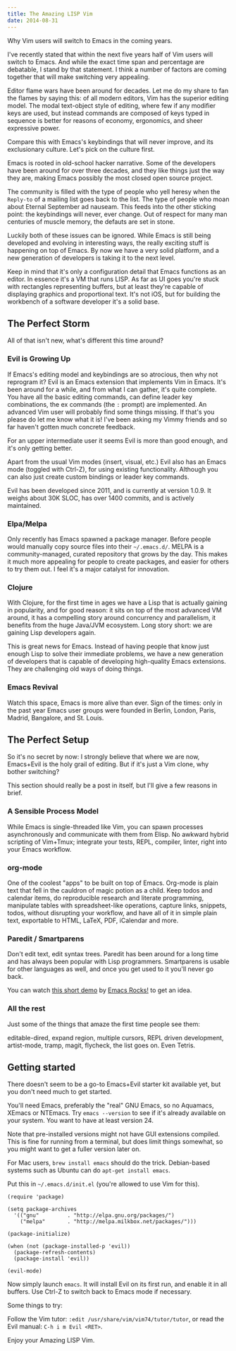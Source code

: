 ```yaml
---
title: The Amazing LISP Vim
date: 2014-08-31
---
```


Why Vim users will switch to Emacs in the coming years.

I've recently stated that within the next five years half of Vim users will switch to Emacs. And while the exact time span and percentage are debatable, I stand by that statement. I think a number of factors are coming together that will make switching very appealing.

Editor flame wars have been around for decades. Let me do my share to fan the flames by saying this: of all modern editors, Vim has the superior editing model. The modal text-object style of editing, where few if any modifier keys are used, but instead commands are composed of keys typed in sequence is better for reasons of economy, ergonomics, and sheer expressive power.

Compare this with Emacs's keybindings that will never improve, and its exclusionary culture. Let's pick on the culture first.

Emacs is rooted in old-school hacker narrative. Some of the developers have been around for over three decades, and they like things just the way they are, making Emacs possibly the most closed open source project.

The community is filled with the type of people who yell heresy when the `Reply-to` of a mailing list goes back to the list. The type of people who moan about Eternal September ad nauseam. This feeds into the other sticking point: the keybindings will never, ever change. Out of respect for many man centuries of muscle memory, the defauts are set in stone.

Luckily both of these issues can be ignored. While Emacs is still being developed and evolving in interesting ways, the really exciting stuff is happening on top of Emacs. By now we have a very solid platform, and a new generation of developers is taking it to the next level.

Keep in mind that it's only a configuration detail that Emacs functions as an editor. In essence it's a VM that runs LISP. As far as UI goes you're stuck with rectangles representing buffers, but at least they're capable of displaying graphics and proportional text. It's not iOS, but for building the workbench of a software developer it's a solid base.

## The Perfect Storm

All of that isn't new, what's different this time around?

### Evil is Growing Up

If Emacs's editing model and keybindings are so atrocious, then why not reprogram it? Evil is an Emacs extension that implements Vim in Emacs. It's been around for a while, and from what I can gather, it's quite complete. You have all the basic editing commands, can define leader key combinations, the ex commands (the `:` prompt) are implemented. An advanced Vim user will probably find some things missing. If that's you please do let me know what it is! I've been asking my Vimmy friends and so far haven't gotten much concrete feedback.

For an upper intermediate user it seems Evil is more than good enough, and it's only getting better.

Apart from the usual Vim modes (insert, visual, etc.) Evil also has an Emacs mode (toggled with Ctrl-Z), for using existing functionality. Although you can also just create custom bindings or leader key commands.

Evil has been developed since 2011, and is currently at version 1.0.9. It weighs about 30K SLOC, has over 1400 commits, and is actively maintained.

### Elpa/Melpa

Only recently has Emacs spawned a package manager. Before people would manually copy source files into their `~/.emacs.d/`. MELPA is a community-managed, curated repository that grows by the day. This makes it much more appealing for people to create packages, and easier for others to try them out. I feel it's a major catalyst for innovation.

### Clojure

With Clojure, for the first time in ages we have a Lisp that is actually gaining in popularity, and for good reason: it sits on top of the most advanced VM around, it has a compelling story around concurrency and parallelism, it benefits from the huge Java/JVM ecosystem. Long story short: we are gaining Lisp developers again.

This is great news for Emacs. Instead of having people that know just enough Lisp to solve their immediate problems, we have a new generation of developers that is capable of developing high-quality Emacs extensions. They are challenging old ways of doing things.

### Emacs Revival

Watch this space, Emacs is more alive than ever. Sign of the times: only in the past year Emacs user groups were founded in Berlin, London, Paris, Madrid, Bangalore, and St. Louis.

## The Perfect Setup

So it's no secret by now: I strongly believe that where we are now, Emacs+Evil is the holy grail of editing. But if it's just a Vim clone, why bother switching?

This section should really be a post in itself, but I'll give a few reasons in brief.

### A Sensible Process Model

While Emacs is single-threaded like Vim, you can spawn processes asynchronously and communicate with them from Elisp. No awkward hybrid scripting of Vim+Tmux; integrate your tests, REPL, compiler, linter, right into your Emacs workflow.

### org-mode

One of the coolest "apps" to be built on top of Emacs. Org-mode is plain text that fell in the cauldron of magic potion as a child. Keep todos and calendar items, do reproducible research and literate programming, manipulate tables with spreadsheet-like operations, capture links, snippets, todos, without disrupting your workflow, and have all of it in simple plain text, exportable to HTML, LaTeX, PDF, iCalendar and more.

### Paredit / Smartparens

Don't edit text, edit syntax trees. Paredit has been around for a long time and has always been popular with Lisp programmers. Smartparens is usable for other languages as well, and once you get used to it you'll never go back.

You can watch [this short demo](https://www.youtube.com/watch?v=D6h5dFyyUX0) by [Emacs Rocks!](https://twitter.com/emacsrocks) to get an idea.

### All the rest

Just some of the things that amaze the first time people see them:

editable-dired, expand region, multiple cursors, REPL driven development, artist-mode, tramp, magit, flycheck, the list goes on. Even Tetris.

## Getting started

There doesn't seem to be a go-to Emacs+Evil starter kit available yet, but you don't need much to get started.

You'll need Emacs, preferably the "real" GNU Emacs, so no Aquamacs, XEmacs or NTEmacs. Try `emacs --version` to see if it's already available on your system. You want to have at least version 24.

Note that pre-installed versions might not have GUI extensions compiled. This is fine for running from a terminal, but does limit things somewhat, so you might want to get a fuller version later on.

For Mac users, `brew install emacs` should do the trick. Debian-based systems such as Ubuntu can do `apt-get install emacs`.

Put this in `~/.emacs.d/init.el` (you're allowed to use Vim for this).

~~~~ emacs-lisp
(require 'package)

(setq package-archives
  '(("gnu"         . "http://elpa.gnu.org/packages/")
    ("melpa"       . "http://melpa.milkbox.net/packages/")))

(package-initialize)

(when (not (package-installed-p 'evil))
  (package-refresh-contents)
  (package-install 'evil))

(evil-mode)
~~~~

Now simply launch `emacs`. It will install Evil on its first run, and enable it in all buffers. Use Ctrl-Z to switch back to Emacs mode if necessary.

Some things to try:

Follow the Vim tutor: `:edit /usr/share/vim/vim74/tutor/tutor`, or read the Evil manual: `C-h i m Evil <RET>`.

Enjoy your Amazing LISP Vim.
